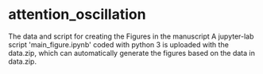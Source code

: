 # attention_oscillation
The data and script for creating the Figures in the manuscript
A jupyter-lab script 'main_figure.ipynb' coded with python 3 is uploaded with the data.zip, which can automatically generate the figures based on the data in data.zip.
